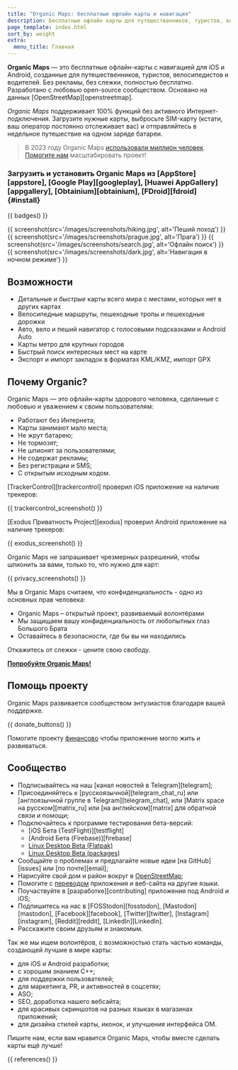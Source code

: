 ```yaml
---
title: "Organic Maps: бесплатные офлайн карты и навигация"
description: Бесплатные офлайн карты для путешественников, туристов, велосипедистов и водителей на основе данных OpenStreetMap от создателей приложения MapsWithMe, позже переименованного в Maps.me
page_template: index.html
sort_by: weight
extra:
  menu_title: Главная
---
```


**Organic Maps** — это бесплатные офлайн-карты с навигацией для iOS и Android, созданные для путешественников, туристов, велосипедистов и водителей. Без рекламы, без слежки, полностью бесплатно. Разработано с любовью open-source сообществом. Основано на данных [OpenStreetMap][openstreetmap].

*Organic Maps* поддерживает 100% функций без активного Интернет-подключения. Загрузите нужные карты, выбросьте SIM-карту (кстати, ваш оператор постоянно отслеживает вас) и отправляйтесь в недельное путешествие на одном заряде батареи.

> В 2023 году Organic Maps [использовали миллион человек](@/news/2023-12-23/281/index.md). [Помогите нам](@/donate/index.ru.md) масштабировать проект!

### Загрузить и установить Organic Maps из [AppStore][appstore], [Google Play][googleplay], [Huawei AppGallery][appgallery], [Obtainium][obtainium], [FDroid][fdroid] {#install}

{{ badges() }}

{{ screenshot(src='/images/screenshots/hiking.jpg', alt='Пеший поход') }}
{{ screenshot(src='/images/screenshots/prague.jpg', alt='Прага') }}
{{ screenshot(src='/images/screenshots/search.jpg', alt='Офлайн поиск') }}
{{ screenshot(src='/images/screenshots/dark.jpg', alt='Навигация в ночном режиме') }}

## Возможности

- Детальные и *быстрые* карты всего мира с местами, которых нет в других картах
- Велосипедные маршруты, пешеходные тропы и пешеходные дорожки
- Авто, вело и пеший навигатор с голосовыми подсказками и Android Auto
- Карты метро для крупных городов
- Быстрый поиск интересных мест на карте
- Экспорт и импорт закладок в форматах KML/KMZ, импорт GPX

## Почему Organic?

Organic Maps — это офлайн-карты здорового человека, сделанные с любовью и уважением к своим пользователям:

- Работают без Интернета;
- Карты занимают мало места;
- Не жрут батарею;
- Не тормозят;
- Не шпионят за пользователями;
- Не содержат рекламы;
- Без регистрации и SMS;
- С открытым исходным кодом.

[TrackerControl][trackercontrol] проверил iOS приложение на наличие трекеров:

{{ trackercontrol_screenshot() }}

[Exodus Приватность Project][exodus] проверил Android приложение на наличие трекеров:

{{ exodus_screenshot() }}

Organic Maps не запрашивает чрезмерных разрешений, чтобы шпионить за вами, только то, что нужно для карт:

{{ privacy_screenshots() }}

Мы в Organic Maps считаем, что конфиденциальность - одно из основных прав человека:

- Organic Maps – открытый проект, развиваемый волонтёрами
- Мы защищаем вашу конфиденциальность от любопытных глаз Большого Брата
- Оставайтесь в безопасности, где бы вы ни находились

Откажитесь от слежки - цените свою свободу.

**[Попробуйте Organic Maps!](#install)**

## Помощь проекту

Organic Maps развивается сообществом энтузиастов благодаря вашей поддержке.

{{ donate_buttons() }}

Помогите проекту [финансово](@/donate/index.ru.md "поддержать деньгами") чтобы приложение могло жить и развиваться.

## Сообщество

- Подписывайтесь на наш [канал новостей в Telegram][telegram];
- Присоединяйтесь к [русскоязычной][telegram_chat_ru] или [англоязычной группе в Telegram][telegram_chat], или [Matrix space на русском][matrix_ru] или [на английском][matrix] для обратной связи и помощи;
- Подключайтесь к программе тестирования бета-версий:
  * [iOS Бета (TestFlight)][testflight]
  * [Android Бета (Firebase)][firebase]
  * [Linux Desktop Beta (Flatpak)](https://flathub.org/apps/details/app.organicmaps.desktop)
  * [Linux Desktop Beta (packages)](https://repology.org/project/organicmaps/versions)
- Сообщайте о проблемах и предлагайте новые идеи [на GitHub][issues] или [по почте][email];
- Нарисуйте свой дом и район вокруг в [OpenStreetMap](https://openstreetmap.org);
- Помогите с [переводом](https://github.com/organicmaps/organicmaps/blob/master/docs/TRANSLATIONS.md) приложения и веб-сайта на другие языки.
- Поучаствуйте в [разработке][contributing] приложения под Android и iOS;
- Подпишитесь на нас в [FOSStodon][fosstodon], [Mastodon][mastodon], [Facebook][facebook], [Twitter][twitter], [Instagram][instagram], [Reddit][reddit], [LinkedIn][LinkedIn].
- Расскажите своим друзьям и знакомым.

Так же мы ищем волонтёров, с возможностью стать частью команды, создающей лучшие в мире карты:
- для iOS и Android разработки;
- с хорошим знанием C++;
- для поддержки пользователей;
- для маркетинга, PR, и активностей в соцсетях;
- ASO;
- SEO, доработка нашего вебсайта;
- для красивых скриншотов на разных языках в магазинах приложений;
- для дизайна стилей карты, иконок, и улучшения интерфейса OM.

Пишите нам, если вам нравится Organic Maps, чтобы вместе сделать карты ещё лучше!

{{ references() }}
